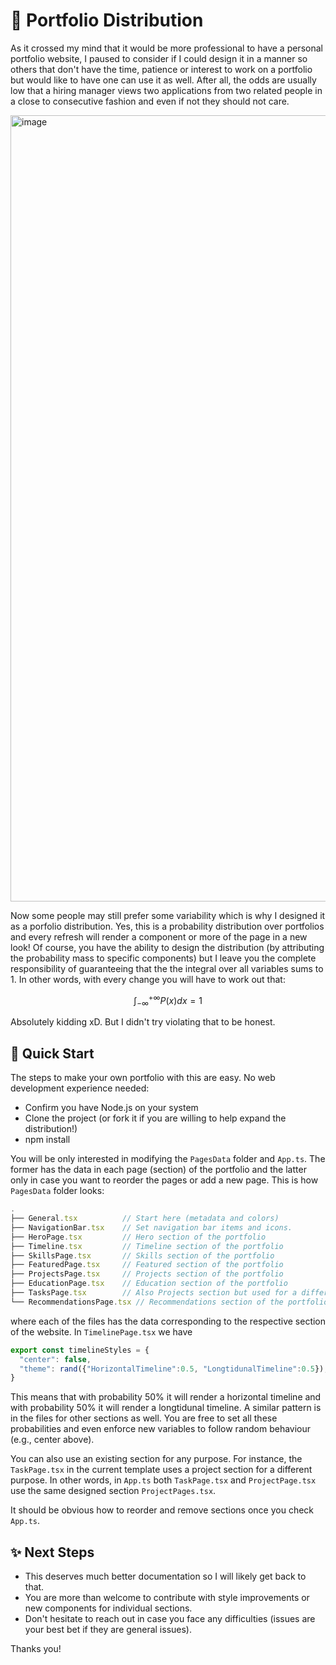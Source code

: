 # 🔮 Portfolio Distribution
As it crossed my mind that it would be more professional to have a personal portfolio website, 
I paused to consider if I could design it in a manner so others that don't have the time, patience or interest to work on a portfolio but would like to have one can use it as well. 
After all, the odds are usually low that a hiring manager views two applications from two related people in a close to consecutive fashion and even if not they should not care.

<img width="1258" alt="image" src="https://github.com/EssamWisam/Portfolio-Distribution/assets/49572294/8aa8b4a4-d3da-4623-b35e-eb40f2cc02e5">

Now some people may still prefer some variability which is why I designed it as a porfolio distribution. Yes, this is a probability distribution over portfolios and every refresh
will render a component or more of the page in a new look! Of course, you have the ability to design the distribution (by attributing the probability mass to specific components)
but I leave you the complete responsibility of guaranteeing that the the integral over all variables sums to 1. In other words, with every change you will have to work out that:

$$
\int_{-\infty}^{+\infty} P(x)  dx = 1
$$

Absolutely kidding xD. But I didn't try violating that to be honest.

## 🚀 Quick Start

The steps to make your own portfolio with this are easy. No web development experience needed:

- Confirm you have Node.js on your system
- Clone the project (or fork it if you are willing to help expand the distribution!)
- npm install

You will be only interested in modifying the `PagesData` folder and `App.ts`. The former has the data in each page (section) of the portfolio and the latter only in 
case you want to reorder the pages or add a new page. This is how `PagesData` folder looks:
```javascript
.
├── General.tsx          // Start here (metadata and colors)
├── NavigationBar.tsx    // Set navigation bar items and icons. 
├── HeroPage.tsx         // Hero section of the portfolio
├── Timeline.tsx         // Timeline section of the portfolio
├── SkillsPage.tsx       // Skills section of the portfolio
├── FeaturedPage.tsx     // Featured section of the portfolio
├── ProjectsPage.tsx     // Projects section of the portfolio
├── EducationPage.tsx    // Education section of the portfolio
├── TasksPage.tsx        // Also Projects section but used for a different purpose
└── RecommendationsPage.tsx // Recommendations section of the portfolio
```
where each of the files has the data corresponding to the respective section of the website. In `TimelinePage.tsx` we have
```javascript
export const timelineStyles = {
  "center": false,
  "theme": rand({"HorizontalTimeline":0.5, "LongtidunalTimeline":0.5}),
}
```
This means that with probability 50% it will render a horizontal timeline and with probability 50% it will render a longtidunal timeline. A similar pattern is in the files
for other sections as well. You are free to set all these probabilities and even enforce new variables to follow random behaviour (e.g., center above).

You can also use an existing section for any purpose. For instance, the `TaskPage.tsx` in the current template uses a project section for a different purpose. 
In other words, in `App.ts` both `TaskPage.tsx` and `ProjectPage.tsx` use the same designed section `ProjectPages.tsx`.

It should be obvious how to reorder and remove sections once you check `App.ts`.

## ✨ Next Steps

- This deserves much better documentation so I will likely get back to that.
- You are more than welcome to contribute with style improvements or new components for individual sections.
- Don't hesitate to reach out in case you face any difficulties (issues are your best bet if they are general issues).

Thanks you!

  
